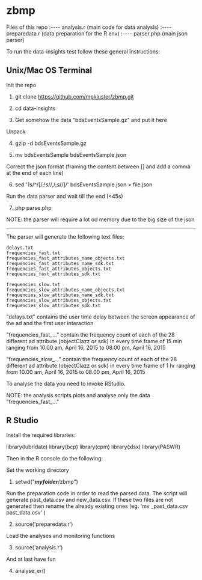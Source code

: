# zbmp

Files of this repo
:---- analysis.r    (main code for data analysis)
:---- preparedata.r (data preparation for the R env)
:---- parser.php    (main json parser)


To run the data-insights test follow these general instructions:


Unix/Mac OS Terminal
----------------------------------------
Init the repo

1. git clone https://github.com/mpkluster/zbmp.git

2. cd data-insights

3. Get somehow the data "bdsEventsSample.gz" and put it here

Unpack

4. gzip -d bdsEventsSample.gz

5. mv bdsEventsSample bdsEventsSample.json

Correct the json format (framing the content between [] and add a comma at the end of each line)

6. sed '1s/^/[/;$!s/$/,/;$s/$/]/' bdsEventsSample.json > file.json

Run the data parser and wait till the end (<45s)

7. php parse.php

NOTE: the parser will require a lot od memory due to the big size of the json

--------------------------------------------
The parser will generate the following text files:

	delays.txt
	frequencies_fast.txt
	frequencies_fast_attributes_name_objects.txt
	frequencies_fast_attributes_name_sdk.txt
	frequencies_fast_attributes_objects.txt
	frequencies_fast_attributes_sdk.txt
	
	frequencies_slow.txt
	frequencies_slow_attributes_name_objects.txt
	frequencies_slow_attributes_name_sdk.txt
	frequencies_slow_attributes_objects.txt
	frequencies_slow_attributes_sdk.txt


"delays.txt"       contains the user time delay between the screen appearance of the ad and the first user interaction 

"frequencies_fast_..." contain the frequency count of each of the 28 different ad attribute (objectClazz or sdk) in every time frame of 15 min ranging from 10.00 am, April 16, 2015 to 08.00 pm, April 16, 2015  

"frequencies_slow_..." contain the frequency count of each of the 28 different ad attribute (objectClazz or sdk) in every time frame of 1 hr ranging from 10.00 am, April 16, 2015 to 08.00 pm, April 16, 2015  

To analyse the data you need to invoke RStudio.

NOTE: the analysis scripts plots and analyse only the data "frequencies_fast_..."




R Studio
----------------------------------------

Install the required libraries: 

library(lubridate)
library(bcp)
library(cpm)
library(xlsx)
library(PASWR)

Then in the R console do the following:

Set the working directory

1. setwd("***myfolder***/zbmp")

Run the preparation code in order to read the parsed data. The script will generate past_data.csv and new_data.csv. If these two files are not generated then rename the already existing ones (eg. 'mv _past_data.csv past_data.csv' )

2. source('preparedata.r')

Load the analyses and monitoring functions

3. source('analysis.r')

And at last have fun

4. analyse_er()




